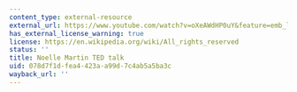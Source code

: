 ```yaml
---
content_type: external-resource
external_url: https://www.youtube.com/watch?v=oXeAWdHP0uY&feature=emb_logo&ab_channel=TED
has_external_license_warning: true
license: https://en.wikipedia.org/wiki/All_rights_reserved
status: ''
title: Noelle Martin TED talk
uid: 078d7f1d-fea4-423a-a99d-7c4ab5a5ba3c
wayback_url: ''
---
```

